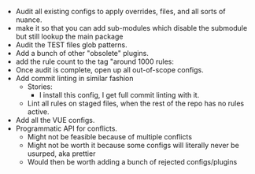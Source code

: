 - Audit all existing configs to apply overrides, files, and all sorts of nuance.
- make it so that you can add sub-modules which disable the submodule but still lookup the main package
- Audit the TEST files glob patterns.
- Add a bunch of other "obsolete" plugins.
- add the rule count to the tag "around 1000 rules:
- Once audit is complete, open up all out-of-scope configs.
- Add commit linting in similar fashion
  - Stories:
    - I install this config, I get full commit linting with it.
  - Lint all rules on staged files, when the rest of the repo has no rules active.
- Add all the VUE configs.
- Programmatic API for conflicts.
  - Might not be feasible because of multiple conflicts
  - Might not be worth it because some configs will literally never be usurped, aka prettier
  - Would then be worth adding a bunch of rejected configs/plugins
